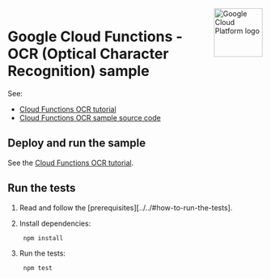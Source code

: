 <img src="https://avatars2.githubusercontent.com/u/2810941?v=3&s=96" alt="Google Cloud Platform logo" title="Google Cloud Platform" align="right" height="96" width="96"/>

# Google Cloud Functions - OCR (Optical Character Recognition) sample

See:

* [Cloud Functions OCR tutorial][tutorial]
* [Cloud Functions OCR sample source code][code]

[tutorial]: https://cloud.google.com/functions/docs/tutorials/ocr
[code]: index.js

## Deploy and run the sample

See the [Cloud Functions OCR tutorial][tutorial].

## Run the tests

1. Read and follow the [prerequisites][../../#how-to-run-the-tests].

1. Install dependencies:

        npm install

1. Run the tests:

        npm test
